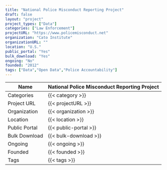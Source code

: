 ```yaml
---
title: "National Police Misconduct Reporting Project"
draft: false
layout: "project"
project_types: ["Data"]
categories: ["Law Enforcement"]
projectURL: "https://www.policemisconduct.net"
organization: "Cato Institute"
organizationURL: ""
location: "U.S."
public_portal: "Yes"
bulk_download: "Yes"
ongoing: "No"
founded: "2012"
tags: ["Data","Open Data","Police Accountability"]
---
```



Name                    |  National Police Misconduct Reporting Project    
------------------------|----
Categories              | {{< category >}} 
Project URL             | {{< projectURL >}} 
Organization            | {{< organization >}} 
Location                | {{< location >}} 
Public Portal           | {{< public-portal >}} 
Bulk Download           | {{< bulk-download >}} 
Ongoing                 | {{< ongoing >}} 
Founded                 | {{< founded >}} 
Tags                    | {{< tags >}} 
